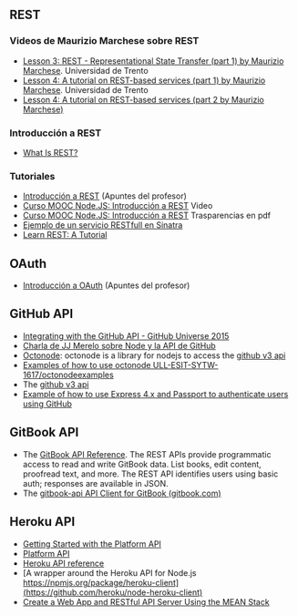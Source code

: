 ## REST

### Videos de Maurizio Marchese sobre REST

* [Lesson 3: REST - Representational State Transfer (part 1) by Maurizio Marchese](https://youtu.be/6m71jmyO_cA). Universidad de Trento
* [Lesson 4: A tutorial on REST-based services (part 1) by Maurizio Marchese](https://youtu.be/ghQa2Zx1iYI). Universidad de Trento
* [Lesson 4: A tutorial on REST-based services (part 2 by Maurizio Marchese)](https://youtu.be/i3fwKhOL-dM)


### Introducción a REST
* [What Is REST?](https://youtu.be/LHJk_ISxHHc)

### Tutoriales

* [Introducción a REST](http://crguezl.github.io/apuntes-ruby/node567.html) (Apuntes del profesor)
* [Curso MOOC Node.JS: Introducción a REST](https://youtu.be/YTiR8chQ3zY) Video
* [Curso MOOC Node.JS: Introducción a REST](restmiriadaX.pdf) Trasparencias en pdf
* [Ejemplo de un servicio RESTfull en Sinatra](http://crguezl.github.io/apuntes-ruby/node568.html)
* [Learn REST: A Tutorial](http://rest.elkstein.org/)

## OAuth

* [Introducción a OAuth](http://nereida.deioc.ull.es/~lpp/perlexamples/node773.html) (Apuntes del profesor)

## GitHub API

* [Integrating with the GitHub API - GitHub Universe 2015
](https://youtu.be/x2fd8HHk5xM)
* [Charla de JJ Merelo sobre Node y la API de GitHub](https://youtu.be/P8nkBfysdZU)
* [Octonode](https://github.com/pksunkara/octonode): octonode is a library for nodejs to access the [github v3 api](https://developer.github.com/)
* [Examples of how to use octonode ULL-ESIT-SYTW-1617/octonodeexamples](https://github.com/ULL-ESIT-SYTW-1617/octonodeexamples)
* The [github v3 api](https://developer.github.com/)
* [Example of how to use Express 4.x and Passport to authenticate users using GitHub](https://github.com/ULL-ESIT-SYTW-1617/express-4.x-github-example)

## GitBook API

* The [GitBook API Reference](https://developer.gitbook.com/).
The REST APIs provide programmatic access to read and write GitBook data. List books, edit content, proofread text, and more. The REST API identifies users using basic auth; responses are available in JSON.
* The [gitbook-api
API Client for GitBook
 (gitbook.com)](https://www.npmjs.com/package/gitbook-api)

## Heroku API

* [Getting Started with the Platform API](https://devcenter.heroku.com/articles/platform-api-quickstart)
* [Platform API](https://devcenter.heroku.com/categories/platform-api)
* [Heroku API reference](https://devcenter.heroku.com/articles/platform-api-reference)
* [A wrapper around the Heroku API for Node.js https://npmjs.org/package/heroku-client](https://github.com/heroku/node-heroku-client)
* [Create a Web App and RESTful API Server Using the MEAN Stack](https://devcenter.heroku.com/articles/mean-apps-restful-api)
